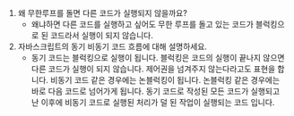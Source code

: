 1. 왜 무한루프를 돌면 다른 코드가 실행되지 않을까요?
   - 왜냐하면 다른 코드를 실행하고 싶어도 무한 루프를 돌고 있는 코드가 블럭킹으로 된 코드라서 실행이 되지 않습니다.
2. 자바스크립트의 동기 비동기 코드 흐름에 대해 설명하세요.
    - 동기 코드는 블럭킹으로 실행이 됩니다. 블럭킹은 코드의 실행이 끝나지 않으면 다른 코드가 실행이 되지 않습니다. 제어권을 넘겨주지 않는다라고도 표현을 합니다. 비동기 코드 같은 경우에는 논블럭킹이 됩니다. 논블럭킹 같은 경우에는 바로 다음 코드로 넘어가게 됩니다. 동기 코드로 작성된 모든 코드가 실행되고 난 이후에 비동기 코드로 실행된 처리가 덜 된 작업이 실행되는 코드 입니다.
  
